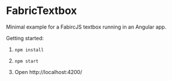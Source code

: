 # FabricTextbox

Minimal example for a FabircJS textbox running in an Angular app.

Getting started:

1. `npm install`

2. `npm start`

3. Open http://localhost:4200/